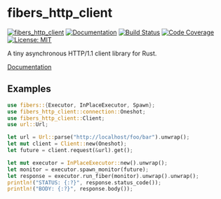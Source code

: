 fibers_http_client
==================

[![fibers_http_client](http://meritbadge.herokuapp.com/fibers_http_client)](https://crates.io/crates/fibers_http_client)
[![Documentation](https://docs.rs/fibers_http_client/badge.svg)](https://docs.rs/fibers_http_client)
[![Build Status](https://travis-ci.org/sile/fibers_http_client.svg?branch=master)](https://travis-ci.org/sile/fibers_http_client)
[![Code Coverage](https://codecov.io/gh/sile/fibers_http_client/branch/master/graph/badge.svg)](https://codecov.io/gh/sile/fibers_http_client/branch/master)
[![License: MIT](https://img.shields.io/badge/license-MIT-blue.svg)](LICENSE)

A tiny asynchronous HTTP/1.1 client library for Rust.

[Documentation](https://docs.rs/fibers_http_client)


Examples
---------

```rust
use fibers::{Executor, InPlaceExecutor, Spawn};
use fibers_http_client::connection::Oneshot;
use fibers_http_client::Client;
use url::Url;

let url = Url::parse("http://localhost/foo/bar").unwrap();
let mut client = Client::new(Oneshot);
let future = client.request(&url).get();

let mut executor = InPlaceExecutor::new().unwrap();
let monitor = executor.spawn_monitor(future);
let response = executor.run_fiber(monitor).unwrap().unwrap();
println!("STATUS: {:?}", response.status_code());
println!("BODY: {:?}", response.body());
```
